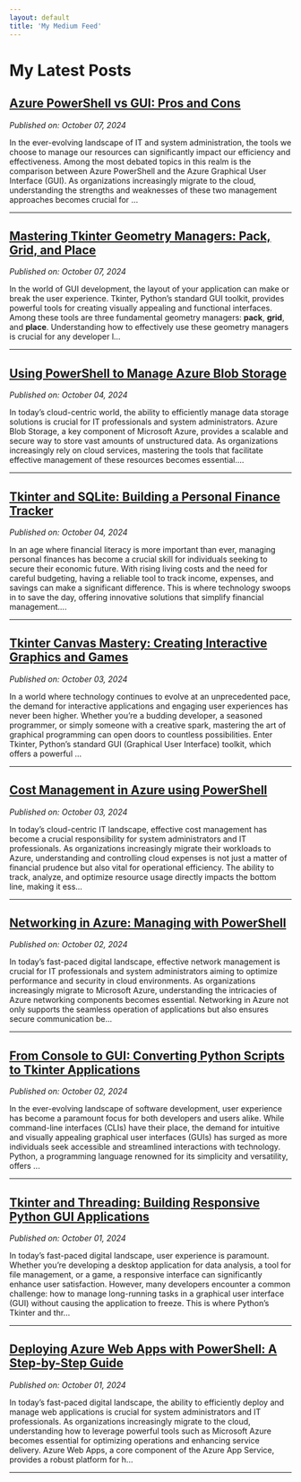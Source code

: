 ```yaml
---
layout: default
title: 'My Medium Feed'
---
```


# My Latest Posts

## [Azure PowerShell vs GUI: Pros and Cons](https://medium.com/tomtalkspowershell/azure-powershell-vs-gui-pros-and-cons-9c3f58605750?source=rss-cba96b45006f------2)
*Published on: October 07, 2024*

In the ever-evolving landscape of IT and system administration, the tools we choose to manage our resources can significantly impact our efficiency and effectiveness. Among the most debated topics in this realm is the comparison between Azure PowerShell and the Azure Graphical User Interface (GUI). As organizations increasingly migrate to the cloud, understanding the strengths and weaknesses of these two management approaches becomes crucial for ...

---

## [Mastering Tkinter Geometry Managers: Pack, Grid, and Place](https://medium.com/tomtalkspython/mastering-tkinter-geometry-managers-pack-grid-and-place-c1c90648af18?source=rss-cba96b45006f------2)
*Published on: October 07, 2024*

In the world of GUI development, the layout of your application can make or break the user experience. Tkinter, Python’s standard GUI toolkit, provides powerful tools for creating visually appealing and functional interfaces. Among these tools are three fundamental geometry managers: <strong>pack</strong>, <strong>grid</strong>, and <strong>place</strong>. Understanding how to effectively use these geometry managers is crucial for any developer l...

---

## [Using PowerShell to Manage Azure Blob Storage](https://medium.com/tomtalkspowershell/using-powershell-to-manage-azure-blob-storage-de7b7985f012?source=rss-cba96b45006f------2)
*Published on: October 04, 2024*

In today’s cloud-centric world, the ability to efficiently manage data storage solutions is crucial for IT professionals and system administrators. Azure Blob Storage, a key component of Microsoft Azure, provides a scalable and secure way to store vast amounts of unstructured data. As organizations increasingly rely on cloud services, mastering the tools that facilitate effective management of these resources becomes essential....

---

## [Tkinter and SQLite: Building a Personal Finance Tracker](https://medium.com/tomtalkspython/tkinter-and-sqlite-building-a-personal-finance-tracker-72e77b7f18b8?source=rss-cba96b45006f------2)
*Published on: October 04, 2024*

In an age where financial literacy is more important than ever, managing personal finances has become a crucial skill for individuals seeking to secure their economic future. With rising living costs and the need for careful budgeting, having a reliable tool to track income, expenses, and savings can make a significant difference. This is where technology swoops in to save the day, offering innovative solutions that simplify financial management....

---

## [Tkinter Canvas Mastery: Creating Interactive Graphics and Games](https://medium.com/tomtalkspython/tkinter-canvas-mastery-creating-interactive-graphics-and-games-e78b26b09d0d?source=rss-cba96b45006f------2)
*Published on: October 03, 2024*

In a world where technology continues to evolve at an unprecedented pace, the demand for interactive applications and engaging user experiences has never been higher. Whether you’re a budding developer, a seasoned programmer, or simply someone with a creative spark, mastering the art of graphical programming can open doors to countless possibilities. Enter Tkinter, Python’s standard GUI (Graphical User Interface) toolkit, which offers a powerful ...

---

## [Cost Management in Azure using PowerShell](https://medium.com/tomtalkspowershell/cost-management-in-azure-using-powershell-60d916ff64bd?source=rss-cba96b45006f------2)
*Published on: October 03, 2024*

In today’s cloud-centric IT landscape, effective cost management has become a crucial responsibility for system administrators and IT professionals. As organizations increasingly migrate their workloads to Azure, understanding and controlling cloud expenses is not just a matter of financial prudence but also vital for operational efficiency. The ability to track, analyze, and optimize resource usage directly impacts the bottom line, making it ess...

---

## [Networking in Azure: Managing with PowerShell](https://medium.com/tomtalkspowershell/networking-in-azure-managing-with-powershell-30b522e26662?source=rss-cba96b45006f------2)
*Published on: October 02, 2024*

In today’s fast-paced digital landscape, effective network management is crucial for IT professionals and system administrators aiming to optimize performance and security in cloud environments. As organizations increasingly migrate to Microsoft Azure, understanding the intricacies of Azure networking components becomes essential. Networking in Azure not only supports the seamless operation of applications but also ensures secure communication be...

---

## [From Console to GUI: Converting Python Scripts to Tkinter Applications](https://medium.com/tomtalkspython/from-console-to-gui-converting-python-scripts-to-tkinter-applications-38cf980f14a7?source=rss-cba96b45006f------2)
*Published on: October 02, 2024*

In the ever-evolving landscape of software development, user experience has become a paramount focus for both developers and users alike. While command-line interfaces (CLIs) have their place, the demand for intuitive and visually appealing graphical user interfaces (GUIs) has surged as more individuals seek accessible and streamlined interactions with technology. Python, a programming language renowned for its simplicity and versatility, offers ...

---

## [Tkinter and Threading: Building Responsive Python GUI Applications](https://medium.com/tomtalkspython/tkinter-and-threading-building-responsive-python-gui-applications-02eed0e9b0a7?source=rss-cba96b45006f------2)
*Published on: October 01, 2024*

In today’s fast-paced digital landscape, user experience is paramount. Whether you’re developing a desktop application for data analysis, a tool for file management, or a game, a responsive interface can significantly enhance user satisfaction. However, many developers encounter a common challenge: how to manage long-running tasks in a graphical user interface (GUI) without causing the application to freeze. This is where Python’s Tkinter and thr...

---

## [Deploying Azure Web Apps with PowerShell: A Step-by-Step Guide](https://medium.com/tomtalkspowershell/deploying-azure-web-apps-with-powershell-a-step-by-step-guide-0f2059e10ac7?source=rss-cba96b45006f------2)
*Published on: October 01, 2024*

In today’s fast-paced digital landscape, the ability to efficiently deploy and manage web applications is crucial for system administrators and IT professionals. As organizations increasingly migrate to the cloud, understanding how to leverage powerful tools such as Microsoft Azure becomes essential for optimizing operations and enhancing service delivery. Azure Web Apps, a core component of the Azure App Service, provides a robust platform for h...

---

